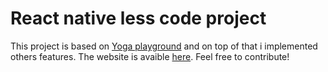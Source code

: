 # React native less code project

This project is based on [Yoga playground](https://github.com/facebook/yoga) and on top of that i implemented others features.
The website is avaible [here](https://michelebanfi.github.io/react-native-less-code).
Feel free to contribute!